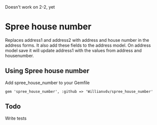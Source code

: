 Doesn't work on 2-2, yet

Spree house number
================

Replaces address1 and address2 with address and house number in the address forms. It also add these fields to the address model. On address model save it will update address1 with the values from address and housenumber.

Using Spree house number
------------------------

Add spree_house_number to your Gemfile

```
gem 'spree_house_number', :github => 'Willianvdv/spree_house_number'
```

Todo
----

Write tests
